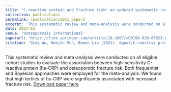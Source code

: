 ```yaml
---
title: "C-reactive protein and fracture risk: an updated systematic review and meta-analysis of cohort studies through the use of both frequentist and Bayesian approaches"
collection: publications
permalink: /publication/2021_paper2
excerpt: 'This systematic review and meta-analysis were conducted on all eligible cohort studies to evaluate the association between high-sensitivity C-reactive protein (hs-CRP) and osteoporotic fracture risk. Both frequentist and Bayesian approaches were employed for the meta-analysis. We found that high tertiles of hs-CRP were significantly associated with increased fracture risk.'
date: 2021-03
venue: 'Osteoporosis International'
paperurl: 'https://link.springer.com/article/10.1007/s00198-020-05623-6'
citation: 'Qing Wu, Heejin Mun, Bowen Liu (2021). &quot;C-reactive protein and fracture risk: an updated systematic review and meta-analysis of cohort studies through the use of both frequentist and Bayesian approaches&quot; <i>Osteoporosis International </i>. 32 (3), 425–435.'
---
```

This systematic review and meta-analysis were conducted on all eligible cohort studies to evaluate the association between high-sensitivity C-reactive protein (hs-CRP) and osteoporotic fracture risk. Both frequentist and Bayesian approaches were employed for the meta-analysis. We found that high tertiles of hs-CRP were significantly associated with increased fracture risk.
[Download paper here](http://liuaber.github.io/files/CRP_Bayesian_Meta.pdf)
